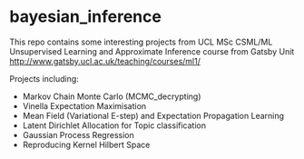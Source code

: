 # bayesian_inference
This repo contains some interesting projects from UCL MSc CSML/ML Unsupervised Learning and Approximate Inference course from Gatsby Unit http://www.gatsby.ucl.ac.uk/teaching/courses/ml1/

Projects including:
 - Markov Chain Monte Carlo (MCMC_decrypting)
 - Vinella Expectation Maximisation 
 - Mean Field (Variational E-step) and Expectation Propagation Learning 
 - Latent Dirichlet Allocation for Topic classification 
 - Gaussian Process Regression 
 - Reproducing Kernel Hilbert Space
 
